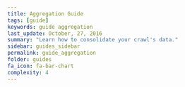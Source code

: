 ```yaml
---
title: Aggregation Guide
tags: [guide]
keywords: guide aggregation
last_update: October, 27, 2016
summary: "Learn how to consolidate your crawl's data."
sidebar: guides_sidebar
permalink: guide_aggregation
folder: guides
fa_icon: fa-bar-chart
complexity: 4
---
```

